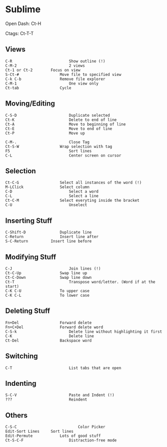 # Sublime

Open Dash: Ct-H 

Ctags: Ct-T-T

## Views
	
	C-R							Show outline (!)
	C-M-2						2 views
	Ct-1 or Ct-2 		Focus on view
	S-Ct-#					Move file to specified view
	C-k C-b 				Remove file explorer
	C-M-1						One view only
	Ct-tab					Cycle

## Moving/Editing

	C-S-D						Duplicate selected
	Ct-K						Delete to end of line
	Ct-A						Move to beginning of line
	Ct-E						Move to end of line
	Ct-P						Move up

	C-M-.						Close Tag
	Ct-S-W					Wrap selection with tag
	F5							Sort lines
	C-L							Center screen on cursor

## Selection

	Ct-C-G					Select all instances of the word (!)
	M-LClick				Select column					
	C-D							Select a word
	C-L							Select a line
	Ct-C-M					Select everyting inside the bracket
	C-U							Unselect

## Inserting Stuff

	C-Shift-D				Duplicate line
	C-Return				Insert line after
	S-C-Return			Insert line before

## Modifying Stuff

	C-J							Join lines (!)
	Ct-C-Up					Swap line up
	Ct-C-Down				Swap line down
	Ct-T						Transpose word/letter. (Word if at the start)
	C-K C-U					To upper case
	C-K C-L					To lower case

## Deleting Stuff

	Fn+Del					Forward delete
	Fn+C+Del				Forward delete word 
	C-S-k						Delete line without highlighting it first
	C-K							Delete line
	Ct-Del					Backspace word

## Switching

	C-T							List tabs that are open


## Indenting

	S-C-V						Paste and Indent (!)
	???							Reindent

## Others

	C-S-C							Color Picker
	Edit-Sort Lines		Sort lines
	Edit-Permute			Lots of good stuff
	Ct-S-C-F					Distraction-free mode
